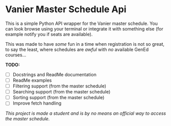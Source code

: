 # Vanier Master Schedule Api

This is a simple Python API wrapper for the Vanier master schedule. You can look browse using your terminal or integrate it with something else (for example notify you if seats are available).

This was made to have *some* fun in a time when registration is not so great, to say the least, where schedules are *awful* with *no* available GenEd courses...

**TODO:**
- [ ] Docstrings and ReadMe documentation
- [ ] ReadMe examples
- [ ] Filtering support (from the master schedule)
- [ ] Searching support (from the master schedule)
- [ ] Sorting support (from the master schedule)
- [ ] Improve fetch handling

*This project is made a student and is by no means an official way to access the master schedule.*
